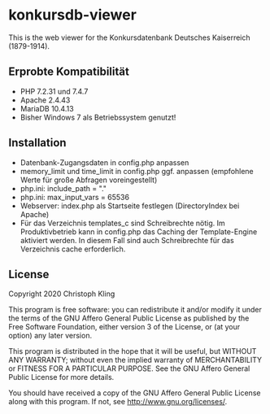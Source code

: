 # konkursdb-viewer

This is the web viewer for the Konkursdatenbank Deutsches Kaiserreich (1879-1914).

## Erprobte Kompatibilität
- PHP 7.2.31 und 7.4.7
- Apache 2.4.43
- MariaDB 10.4.13
- Bisher Windows 7 als Betriebssystem genutzt!

## Installation
- Datenbank-Zugangsdaten in config.php anpassen
- memory_limit und time_limit in config.php ggf. anpassen (empfohlene Werte für große Abfragen voreingestellt)
- php.ini: include_path = "."
- php.ini: max_input_vars = 65536
- Webserver: index.php als Startseite festlegen (DirectoryIndex bei Apache)
- Für das Verzeichnis templates_c sind Schreibrechte nötig. Im Produktivbetrieb kann in config.php das Caching der Template-Engine aktiviert werden. In diesem Fall sind auch Schreibrechte für das Verzeichnis cache erforderlich.

## License

Copyright 2020 Christoph Kling

This program is free software: you can redistribute it and/or modify
it under the terms of the GNU Affero General Public License as published by
the Free Software Foundation, either version 3 of the License, or
(at your option) any later version.

This program is distributed in the hope that it will be useful,
but WITHOUT ANY WARRANTY; without even the implied warranty of
MERCHANTABILITY or FITNESS FOR A PARTICULAR PURPOSE.  See the
GNU Affero General Public License for more details.

You should have received a copy of the GNU Affero General Public License
along with this program.  If not, see <http://www.gnu.org/licenses/>.

